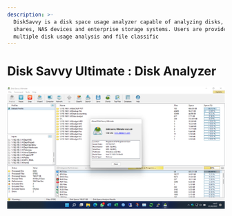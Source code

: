```yaml
---
description: >-
  DiskSavvy is a disk space usage analyzer capable of analyzing disks, network
  shares, NAS devices and enterprise storage systems. Users are provided with
  multiple disk usage analysis and file classific
---
```


# Disk Savvy Ultimate : Disk Analyzer

![](../.gitbook/assets/disk-savvy-ultimate-v12.5.18.png)

